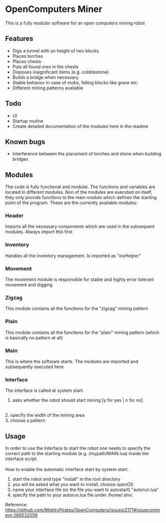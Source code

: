 # OpenComputers Miner

This is a fully modular software for an open computers mining robot

## Features

* Digs a tunnel with an height of two blocks
* Places torches
* Places chests
* Puts all found ores in the chests
* Disposes insignificant items (e.g. cobblestone)
* Builds a bridge when necessary
* Stable behavior in case of mobs, falling blocks like grave etc.
* Different mining patterns available

## Todo

* UI
* Startup routine
* Create detailed documentation of the modules here in the readme

## Known bugs

* Interference between the placement of torches and stone when building bridges

## Modules

The code is fully functional and modular. The functions and variables are located in different modules. Non of the modules are executed on itself, they only provide functions to the main module which defines the starting point of the program. These are the currently available modules:

### Header

Imports all the necessary components which are used in the subsequent modules. Always import this first 

### Inventory

Handles all the inventory management. Is imported as "invHelper"

### Movement

The movement module is responsible for stable and highly error tolerant movement and digging

### Zigzag

This module contains all the functions for the "zigzag" mining pattern

### Plain

This module contains all the functions for the "plain" mining pattern (which is basically no pattern at all)

### Main

This is where the software starts. The modules are imported and subsequently executed here

### Interface
The interface is called at system start.
<br/>
1. asks whether the robot should start mining [y for yes | n for no]
<br/>
2. specify the width of the mining area
<br/>
3. choose a pattern


## Usage
In order to use the Interface to start the robot one needs to specify the correct path to the starting module (e.g. /mypath/MAIN.lua) inside the interface script.
<br/>
<br/>
How to enable the automatic interface start by system start:
<br/>
1. start the robot and type "install" in the root directory<br/>
2. you will be asked what you want to install, choose openOS<br/>
3. name your interface file (or the file you want to autostart) "autorun.lua"<br/>
4. specify the path to your autorun.lua file under /home/.shrc<br/>

Reference:<br/>
https://github.com/MightyPirates/OpenComputers/issues/2171#issuecomment-266532559 <br/>
